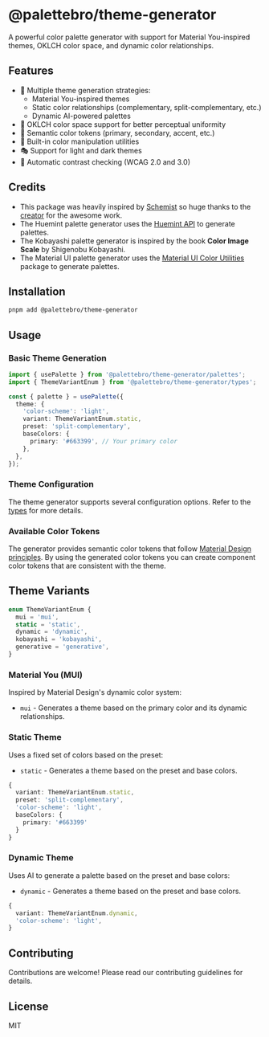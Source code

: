 # @palettebro/theme-generator

A powerful color palette generator with support for Material You-inspired themes, OKLCH color space, and dynamic color relationships.

## Features

- 🎨 Multiple theme generation strategies:
  - Material You-inspired themes
  - Static color relationships (complementary, split-complementary, etc.)
  - Dynamic AI-powered palettes
- 🌈 OKLCH color space support for better perceptual uniformity
- 🎯 Semantic color tokens (primary, secondary, accent, etc.)
- 🔧 Built-in color manipulation utilities
- 🎭 Support for light and dark themes
- 📱 Automatic contrast checking (WCAG 2.0 and 3.0)

## Credits

- This package was heavily inspired by [Schemist](https://schemist.fglt.fr/) so huge thanks to the [creator](https://github.com/felixgirault) for the awesome work.
- The Huemint palette generator uses the [Huemint API](https://huemint.com) to generate palettes.
- The Kobayashi palette generator is inspired by the book **Color Image Scale** by Shigenobu Kobayashi.
- The Material UI palette generator uses the [Material UI Color Utilities](https://github.com/material-foundation/material-color-utilities) package to generate palettes.

## Installation

```bash
pnpm add @palettebro/theme-generator
```

## Usage

### Basic Theme Generation

```ts
import { usePalette } from '@palettebro/theme-generator/palettes';
import { ThemeVariantEnum } from '@palettebro/theme-generator/types';

const { palette } = usePalette({
  theme: {
    'color-scheme': 'light',
    variant: ThemeVariantEnum.static,
    preset: 'split-complementary',
    baseColors: {
      primary: '#663399', // Your primary color
    },
  },
});
```

### Theme Configuration

The theme generator supports several configuration options. Refer to the [types](https://github.com/palettebro/palettebro/blob/main/packages/theme-generator/src/types.ts) for more details.

### Available Color Tokens

The generator provides semantic color tokens that follow [Material Design principles](https://m3.material.io/styles/color/system/overview).
By using the generated color tokens you can create component color tokens that are consistent with the theme.

## Theme Variants

```ts
enum ThemeVariantEnum {
  mui = 'mui',
  static = 'static',
  dynamic = 'dynamic',
  kobayashi = 'kobayashi',
  generative = 'generative',
}
```

### Material You (MUI)
Inspired by Material Design's dynamic color system:

- `mui` - Generates a theme based on the primary color and its dynamic relationships.

### Static Theme
Uses a fixed set of colors based on the preset:

- `static` - Generates a theme based on the preset and base colors.

```ts
{
  variant: ThemeVariantEnum.static,
  preset: 'split-complementary',
  'color-scheme': 'light',
  baseColors: {
    primary: '#663399'
  }
}
```

### Dynamic Theme
Uses AI to generate a palette based on the preset and base colors:

- `dynamic` - Generates a theme based on the preset and base colors.

```ts
{
  variant: ThemeVariantEnum.dynamic,
  'color-scheme': 'light',
}
```

## Contributing

Contributions are welcome! Please read our contributing guidelines for details.

## License

MIT
